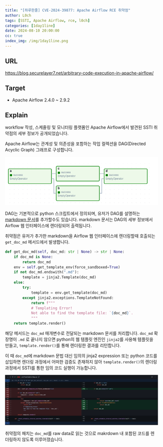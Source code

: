 ```yaml
---
title: "[하루한줄] CVE-2024-39877: Apache Airflow RCE 취약점"
author: L0ch
tags: [SSTI, Apache Airflow, rce, l0ch]
categories: [1day1line]
date: 2024-08-10 20:00:00
cc: true
index_img: /img/1day1line.png
---
```

## URL

https://blog.securelayer7.net/arbitrary-code-execution-in-apache-airflow/

## Target

- Apache Airflow 2.4.0 ~ 2.9.2

## Explain

workflow 작성, 스케줄링 및 모니터링 플랫폼인 Apache Airflow에서 발견된 SSTI 취약점의 세부 정보가 공개되었습니다.

Apache Airflow는 관계성 및 의존성을 포함하는 작업 컬렉션을 DAG(Directed Acyclic Graph) 그래프로 구성합니다.

![image.png](./2024-08-10/image1.png)

DAG는 기본적으로 python 스크립트에서 정의되며, 유저가 DAG를 설명하는 [markdown 문서](https://www.astronomer.io/docs/learn/custom-airflow-ui-docs-tutorial?tab=TaskFlowAPI#step-2-create-a-new-dag)를 추가할수도 있습니다. markdown 문서는 DAG의 세부 정보에서 Airflow 웹 인터페이스에 렌더링되어 출력됩니다.

취약점은 유저가 추가한 markdown을 Airflow 웹 인터페이스에 렌더링할때 호출되는 `get_doc_md` 메서드에서 발생합니다.

```python
def get_doc_md(self, doc_md: str | None) -> str | None:
    if doc_md is None:
        return doc_md
    env = self.get_template_env(force_sandboxed=True)
    if not doc_md.endswith(".md"):
        template = jinja2.Template(doc_md)
    else:
        try:
            template = env.get_template(doc_md)
        except jinja2.exceptions.TemplateNotFound:
            return f"""
            # Templating Error!
            Not able to find the template file: `{doc_md}`.
            """
    return template.render()
```

해당 메서드는 `doc_md` 매개변수로 전달되는 markdown 문서를 처리합니다. `doc_md` 확장명이 `.md` 로 끝나지 않으면 python의 웹 템플릿 엔진인 `jinja2`를 사용해 템플릿을 만들고, `template.render()`를 통해 렌더링한 결과를 리턴합니다. 

이 때 `doc_md`에 markdown 문법 대신 임의의 jinja2 expression 또는 python 코드를 삽입하면 렌더링 과정에서 어떠한 검증도 존재하지 않아 `template.render()`의 렌더링 과정에서 SSTI를 통한 임의 코드 실행이 가능합니다.

![image.png](./2024-08-10/image2.png)

취약점의 패치는 `doc_md`를 raw data로 읽는 것으로 makrdown 내 포함된 코드를 렌더링하지 않도록 이루어졌습니다.